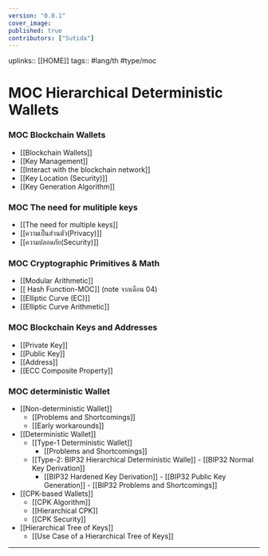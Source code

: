 ```yaml
---
version: "0.0.1"
cover_image:
published: true
contributors: ["Sutida"]
---
```

uplinks:: [[HOME]]
tags:: #lang/th #type/moc 

# MOC Hierarchical Deterministic Wallets  
### MOC Blockchain Wallets  
- [[Blockchain Wallets]]
- [[Key Management]]
- [[Interact with the blockchain network]]
- [[Key Location (Security)]]
- [[Key Generation Algorithm]]

### MOC The need for mulitiple keys
- [[The need for multiple  keys]]
- [[ความเป็นส่วนตัว(Privacy)]]
- [[ความปลอดภัย(Security)]]
### MOC Cryptographic Primitives & Math
- [[Modular Arithmetic]]
- [[ Hash Function-MOC]] (note จากเดือน 04)
- [[Elliptic Curve (EC)]]
- [[Elliptic Curve Arithmetic]]
### MOC Blockchain Keys and Addresses
- [[Private Key]]
- [[Public Key]]
- [[Address]]
- [[ECC Composite Property]]
### MOC deterministic Wallet
- [[Non-deterministic Wallet]]
     - [[Problems and Shortcomings]]
     - [[Early workarounds]]
- [[Deterministic Wallet]]
     - [[Type-1 Deterministic Wallet]]
         - [[Problems and Shortcomings]]
   - [[Type-2: BIP32 Hierarchical Deterministic Walle]]
        - [[BIP32 Normal Key Derivation]]
        - [[BIP32 Hardened Key Derivation]]
         - [[BIP32 Public Key Generation]]
         - [[BIP32 Problems and Shortcomings]]
- [[CPK-based Wallets]]
     - [[CPK Algorithm]]
     - [[Hierarchical CPK]]
     - [[CPK Security]]
- [[Hierarchical Tree of Keys]]
     - [[Use Case of a Hierarchical Tree of Keys]]   
---
